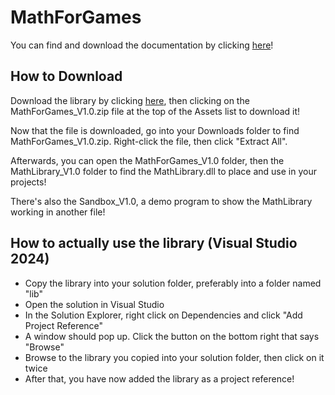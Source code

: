 # MathForGames

You can find and download the documentation by clicking [here](https://github.com/charlie-flynn/MathForGames/blob/main/DOCUMENTATION.md)!

## How to Download
 
Download the library by clicking [here](https://github.com/charlie-flynn/MathForGames/releases/tag/v1.0), then clicking on the MathForGames_V1.0.zip file at the top of the Assets list to download it!

Now that the file is downloaded, go into your Downloads folder to find MathForGames_V1.0.zip. Right-click the file, then click "Extract All".

Afterwards, you can open the MathForGames_V1.0 folder, then the MathLibrary_V1.0 folder to find the MathLibrary.dll to place and use in your projects!

There's also the Sandbox_V1.0, a demo program to show the MathLibrary working in another file!

## How to actually use the library (Visual Studio 2024)

- Copy the library into your solution folder, preferably into a folder named "lib"
- Open the solution in Visual Studio
- In the Solution Explorer, right click on Dependencies and click "Add Project Reference"
- A window should pop up. Click the button on the bottom right that says "Browse"
- Browse to the library you copied into your solution folder, then click on it twice
- After that, you have now added the library as a project reference!
